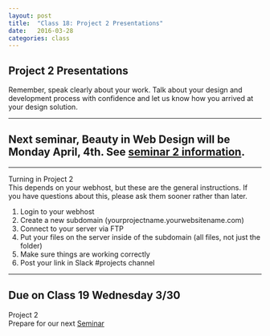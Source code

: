 ```yaml
---
layout: post
title:  "Class 18: Project 2 Presentations"
date:   2016-03-28
categories: class
---
```


## Project 2 Presentations  
Remember, speak clearly about your work. Talk about your design and development process with confidence and let us know how you arrived at your design solution.

---

Next seminar, Beauty in Web Design will be Monday April, 4th. See <a href='{{ base }}/intro-to-web-design/seminars/2016/03/28/seminar-2.html'>seminar 2 information<a>.
---

----

Turning in Project 2  
This depends on your webhost, but these are the general instructions. If you have questions about this, please ask them sooner rather than later.

1. Login to your webhost  
2. Create a new subdomain (yourprojectname.yourwebsitename.com)  
3. Connect to your server via FTP  
4. Put your files on the server inside of the subdomain (all files, not just the folder)   
5. Make sure things are working correctly
6. Post your link in Slack #projects channel


---


Due on Class 19 Wednesday 3/30
--
Project 2  
Prepare for our next <a href='{{ base }}/intro-to-web-design/seminars/2016/03/28/seminar-2.html'>Seminar<a>
